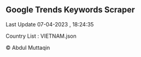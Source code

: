 

## Google Trends Keywords Scraper 
 
Last Update 07-04-2023 , 18:24:35

Country List :
VIETNAM.json



© Abdul Muttaqin 
